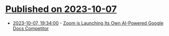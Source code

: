 # [Published on 2023-10-07](index.md)

* [2023-10-07, 19:34:00](https://slashdot.org/story/23/10/07/0327248/zoom-is-launching-its-own-ai-powered-google-docs-competitor?utm_source=rss1.0mainlinkanon&utm_medium=feed) - [Zoom is Launching Its Own AI-Powered Google Docs Competitor](https://slashdot.org/story/23/10/07/0327248/zoom-is-launching-its-own-ai-powered-google-docs-competitor?utm_source=rss1.0mainlinkanon&utm_medium=feed)
